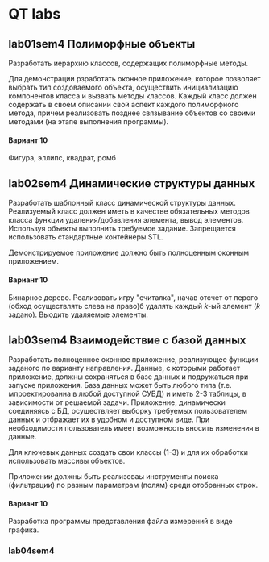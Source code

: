 # QT labs
## lab01sem4 Полиморфные объекты
Разработать иерархию классов, содержащих полиморфные методы.

Для демонстрации рзработать оконное приложение, которое позволяет выбрать тип
создоваемого объекта, осуществить инициализацию компонентов класса и вызвать
методы классов. Каждый класс должен содержать в своем описании свой аспект
каждого полиморфного метода, причем реализовать позднее связывание объектов
со своими методами (на этапе выполнения программы).

#### Вариант 10

Фигура, эллипс, квадрат, ромб

## lab02sem4 Динамические структуры данных
Разработать шаблонный класс динамической структуры данных. Реализуемый класс
должен иметь в качестве обязательных методов класса функции удаления/добавления
элемента, вывод элементов. Используя объекты выполнить требуемое задание.
Запрещается использовать стандартные контейнеры STL.

Демонстрируемое приложение должно быть полноценным оконным приложением.

#### Вариант 10

Бинарное дерево. Реализовать игру "считалка", начав отсчет от перого (обход
осуществлять слева на право)б удалять каждый *k*-ый элемент (*k* задано).
Выодить удаляемые элементы.

## lab03sem4 Взаимодействие с базой данных

Разработать полноценное оконное приложение, реализующее функции заданого по
варианту направления. Данные, с которыми работает приложение, должны сохраняться
в базе данных и подружаться при запуске приложения. База данных может быть
любого типа (т.е. мпроектированна в любой доступной СУБД) и иметь 2-3 таблицы,
в зависимости от решаемой задачи. Приложение, динамически соединяясь с БД,
осуществляет выборку требуемых пользователем данных и отбражает их в удобном и
доступном виде. При необходимости пользователь имеет возможность вносить
изменения в данные.

Для ключевых данных создать свои классы (1-3) и для их обработки использовать
массивы объектов.

Приложении должны быть реализоваы инструменты поиска (фильтрации) по разным
параметрам (полям) среди отобранных строк.

#### Вариант 10

Разработка программы представления файла измерений в виде графика.

### lab04sem4

